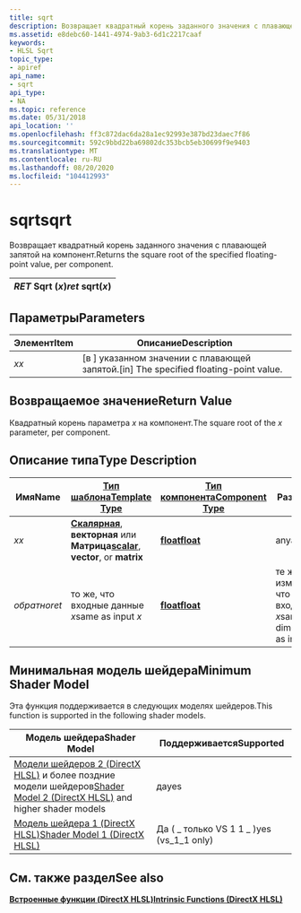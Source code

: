 ```yaml
---
title: sqrt
description: Возвращает квадратный корень заданного значения с плавающей запятой на компонент.
ms.assetid: e8debc60-1441-4974-9ab3-6d1c2217caaf
keywords:
- HLSL Sqrt
topic_type:
- apiref
api_name:
- sqrt
api_type:
- NA
ms.topic: reference
ms.date: 05/31/2018
api_location: ''
ms.openlocfilehash: ff3c872dac6da28a1ec92993e387bd23daec7f86
ms.sourcegitcommit: 592c9bbd22ba69802dc353bcb5eb30699f9e9403
ms.translationtype: MT
ms.contentlocale: ru-RU
ms.lasthandoff: 08/20/2020
ms.locfileid: "104412993"
---
```

# <a name="sqrt"></a><span data-ttu-id="ce3ae-104">sqrt</span><span class="sxs-lookup"><span data-stu-id="ce3ae-104">sqrt</span></span>

<span data-ttu-id="ce3ae-105">Возвращает квадратный корень заданного значения с плавающей запятой на компонент.</span><span class="sxs-lookup"><span data-stu-id="ce3ae-105">Returns the square root of the specified floating-point value, per component.</span></span>



| <span data-ttu-id="ce3ae-106">*RET* Sqrt (*x*)</span><span class="sxs-lookup"><span data-stu-id="ce3ae-106">*ret* sqrt(*x*)</span></span> |
|-----------------|



 

## <a name="parameters"></a><span data-ttu-id="ce3ae-107">Параметры</span><span class="sxs-lookup"><span data-stu-id="ce3ae-107">Parameters</span></span>



| <span data-ttu-id="ce3ae-108">Элемент</span><span class="sxs-lookup"><span data-stu-id="ce3ae-108">Item</span></span>                                                   | <span data-ttu-id="ce3ae-109">Описание</span><span class="sxs-lookup"><span data-stu-id="ce3ae-109">Description</span></span>                                           |
|--------------------------------------------------------|-------------------------------------------------------|
| <span data-ttu-id="ce3ae-110"><span id="x"></span><span id="X"></span>*x*</span><span class="sxs-lookup"><span data-stu-id="ce3ae-110"><span id="x"></span><span id="X"></span>*x*</span></span><br/> | <span data-ttu-id="ce3ae-111">\[в \] указанном значении с плавающей запятой.</span><span class="sxs-lookup"><span data-stu-id="ce3ae-111">\[in\] The specified floating-point value.</span></span><br/> |



 

## <a name="return-value"></a><span data-ttu-id="ce3ae-112">Возвращаемое значение</span><span class="sxs-lookup"><span data-stu-id="ce3ae-112">Return Value</span></span>

<span data-ttu-id="ce3ae-113">Квадратный корень параметра *x* на компонент.</span><span class="sxs-lookup"><span data-stu-id="ce3ae-113">The square root of the *x* parameter, per component.</span></span>

## <a name="type-description"></a><span data-ttu-id="ce3ae-114">Описание типа</span><span class="sxs-lookup"><span data-stu-id="ce3ae-114">Type Description</span></span>



| <span data-ttu-id="ce3ae-115">Имя</span><span class="sxs-lookup"><span data-stu-id="ce3ae-115">Name</span></span>  | [<span data-ttu-id="ce3ae-116">**Тип шаблона**</span><span class="sxs-lookup"><span data-stu-id="ce3ae-116">**Template Type**</span></span>](dx-graphics-hlsl-intrinsic-functions.md)                                                  | [<span data-ttu-id="ce3ae-117">**Тип компонента**</span><span class="sxs-lookup"><span data-stu-id="ce3ae-117">**Component Type**</span></span>](dx-graphics-hlsl-intrinsic-functions.md) | <span data-ttu-id="ce3ae-118">Размер</span><span class="sxs-lookup"><span data-stu-id="ce3ae-118">Size</span></span>                           |
|-------|----------------------------------------------------------------------------------------------------------------|----------------------------------------------------------------|--------------------------------|
| <span data-ttu-id="ce3ae-119">*x*</span><span class="sxs-lookup"><span data-stu-id="ce3ae-119">*x*</span></span>   | <span data-ttu-id="ce3ae-120">[**Скалярная**](dx-graphics-hlsl-intrinsic-functions.md), **векторная** или **Матрица**</span><span class="sxs-lookup"><span data-stu-id="ce3ae-120">[**scalar**](dx-graphics-hlsl-intrinsic-functions.md), **vector**, or **matrix**</span></span> | [<span data-ttu-id="ce3ae-121">**float**</span><span class="sxs-lookup"><span data-stu-id="ce3ae-121">**float**</span></span>](/windows/desktop/WinProg/windows-data-types)                        | <span data-ttu-id="ce3ae-122">any</span><span class="sxs-lookup"><span data-stu-id="ce3ae-122">any</span></span>                            |
| <span data-ttu-id="ce3ae-123">*обратно*</span><span class="sxs-lookup"><span data-stu-id="ce3ae-123">*ret*</span></span> | <span data-ttu-id="ce3ae-124">то же, что входные данные *x*</span><span class="sxs-lookup"><span data-stu-id="ce3ae-124">same as input *x*</span></span>                                                                                              | [<span data-ttu-id="ce3ae-125">**float**</span><span class="sxs-lookup"><span data-stu-id="ce3ae-125">**float**</span></span>](/windows/desktop/WinProg/windows-data-types)                        | <span data-ttu-id="ce3ae-126">те же измерения, что и входные *x*</span><span class="sxs-lookup"><span data-stu-id="ce3ae-126">same dimension(s) as input *x*</span></span> |



 

## <a name="minimum-shader-model"></a><span data-ttu-id="ce3ae-127">Минимальная модель шейдера</span><span class="sxs-lookup"><span data-stu-id="ce3ae-127">Minimum Shader Model</span></span>

<span data-ttu-id="ce3ae-128">Эта функция поддерживается в следующих моделях шейдеров.</span><span class="sxs-lookup"><span data-stu-id="ce3ae-128">This function is supported in the following shader models.</span></span>



| <span data-ttu-id="ce3ae-129">Модель шейдера</span><span class="sxs-lookup"><span data-stu-id="ce3ae-129">Shader Model</span></span>                                                                       | <span data-ttu-id="ce3ae-130">Поддерживается</span><span class="sxs-lookup"><span data-stu-id="ce3ae-130">Supported</span></span>           |
|------------------------------------------------------------------------------------|---------------------|
| <span data-ttu-id="ce3ae-131">[Модели шейдеров 2 (DirectX HLSL)](dx-graphics-hlsl-sm2.md) и более поздние модели шейдеров</span><span class="sxs-lookup"><span data-stu-id="ce3ae-131">[Shader Model 2 (DirectX HLSL)](dx-graphics-hlsl-sm2.md) and higher shader models</span></span> | <span data-ttu-id="ce3ae-132">да</span><span class="sxs-lookup"><span data-stu-id="ce3ae-132">yes</span></span>                 |
| [<span data-ttu-id="ce3ae-133">Модель шейдера 1 (DirectX HLSL)</span><span class="sxs-lookup"><span data-stu-id="ce3ae-133">Shader Model 1 (DirectX HLSL)</span></span>](dx-graphics-hlsl-sm1.md)                          | <span data-ttu-id="ce3ae-134">Да ( \_ только VS 1 1 \_ )</span><span class="sxs-lookup"><span data-stu-id="ce3ae-134">yes (vs\_1\_1 only)</span></span> |



 

## <a name="see-also"></a><span data-ttu-id="ce3ae-135">См. также раздел</span><span class="sxs-lookup"><span data-stu-id="ce3ae-135">See also</span></span>

<dl> <dt>

[<span data-ttu-id="ce3ae-136">**Встроенные функции (DirectX HLSL)**</span><span class="sxs-lookup"><span data-stu-id="ce3ae-136">**Intrinsic Functions (DirectX HLSL)**</span></span>](dx-graphics-hlsl-intrinsic-functions.md)
</dt> </dl>

 

